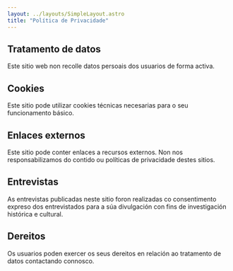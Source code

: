 ```yaml
---
layout: ../layouts/SimpleLayout.astro
title: "Política de Privacidade"
---
```


## Tratamento de datos

Este sitio web non recolle datos persoais dos usuarios de forma activa.

## Cookies

Este sitio pode utilizar cookies técnicas necesarias para o seu funcionamento básico.

## Enlaces externos

Este sitio pode conter enlaces a recursos externos. Non nos responsabilizamos do contido ou políticas de privacidade destes sitios.

## Entrevistas

As entrevistas publicadas neste sitio foron realizadas co consentimento expreso dos entrevistados para a súa divulgación con fins de investigación histórica e cultural.

## Dereitos

Os usuarios poden exercer os seus dereitos en relación ao tratamento de datos contactando connosco.